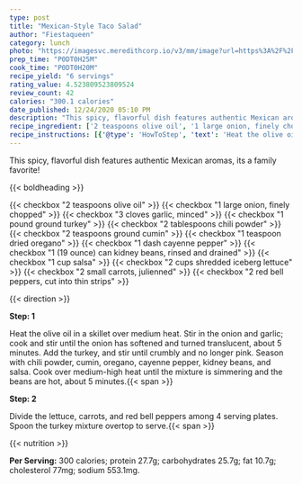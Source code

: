 ```yaml
---
type: post
title: "Mexican-Style Taco Salad"
author: "Fiestaqueen"
category: lunch
photo: "https://imagesvc.meredithcorp.io/v3/mm/image?url=https%3A%2F%2Fimages.media-allrecipes.com%2Fuserphotos%2F849485.jpg"
prep_time: "P0DT0H25M"
cook_time: "P0DT0H20M"
recipe_yield: "6 servings"
rating_value: 4.523809523809524
review_count: 42
calories: "300.1 calories"
date_published: 12/24/2020 05:10 PM
description: "This spicy, flavorful dish features authentic Mexican aromas, its a family favorite!"
recipe_ingredient: ['2 teaspoons olive oil', '1 large onion, finely chopped', '3 cloves garlic, minced', '1 pound ground turkey', '2 tablespoons chili powder', '2 teaspoons ground cumin', '1 teaspoon dried oregano', '1 dash cayenne pepper', '1 (19 ounce) can kidney beans, rinsed and drained', '1 cup salsa', '2 cups shredded iceberg lettuce', '2 small carrots, julienned', '2 red bell peppers, cut into thin strips']
recipe_instructions: [{'@type': 'HowToStep', 'text': 'Heat the olive oil in a skillet over medium heat. Stir in the onion and garlic; cook and stir until the onion has softened and turned translucent, about 5 minutes. Add the turkey, and stir until crumbly and no longer pink. Season with chili powder, cumin, oregano, cayenne pepper, kidney beans, and salsa. Cook over medium-high heat until the mixture is simmering and the beans are hot, about 5 minutes.\n'}, {'@type': 'HowToStep', 'text': 'Divide the lettuce, carrots, and red bell peppers among 4 serving plates. Spoon the turkey mixture overtop to serve.\n'}]
---
```


This spicy, flavorful dish features authentic Mexican aromas, its a family favorite! 

{{< boldheading >}}

{{< checkbox "2 teaspoons olive oil" >}}
{{< checkbox "1 large onion, finely chopped" >}}
{{< checkbox "3 cloves garlic, minced" >}}
{{< checkbox "1 pound ground turkey" >}}
{{< checkbox "2 tablespoons chili powder" >}}
{{< checkbox "2 teaspoons ground cumin" >}}
{{< checkbox "1 teaspoon dried oregano" >}}
{{< checkbox "1 dash cayenne pepper" >}}
{{< checkbox "1 (19 ounce) can kidney beans, rinsed and drained" >}}
{{< checkbox "1 cup salsa" >}}
{{< checkbox "2 cups shredded iceberg lettuce" >}}
{{< checkbox "2 small carrots, julienned" >}}
{{< checkbox "2  red bell peppers, cut into thin strips" >}}


{{< direction >}}

**Step: 1**

Heat the olive oil in a skillet over medium heat. Stir in the onion and garlic; cook and stir until the onion has softened and turned translucent, about 5 minutes. Add the turkey, and stir until crumbly and no longer pink. Season with chili powder, cumin, oregano, cayenne pepper, kidney beans, and salsa. Cook over medium-high heat until the mixture is simmering and the beans are hot, about 5 minutes.{{< span >}}

**Step: 2**

Divide the lettuce, carrots, and red bell peppers among 4 serving plates. Spoon the turkey mixture overtop to serve.{{< span >}}

{{< nutrition >}}

**Per Serving:** 300 calories; protein 27.7g; carbohydrates 25.7g; fat 10.7g; cholesterol 77mg; sodium 553.1mg.